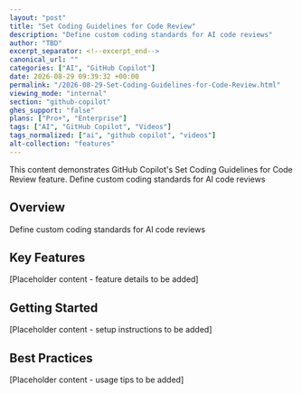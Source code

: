 ```yaml
---
layout: "post"
title: "Set Coding Guidelines for Code Review"
description: "Define custom coding standards for AI code reviews"
author: "TBD"
excerpt_separator: <!--excerpt_end-->
canonical_url: ""
categories: ["AI", "GitHub Copilot"]
date: 2026-08-29 09:39:32 +00:00
permalink: "/2026-08-29-Set-Coding-Guidelines-for-Code-Review.html"
viewing_mode: "internal"
section: "github-copilot"
ghes_support: "false"
plans: ["Pro+", "Enterprise"]
tags: ["AI", "GitHub Copilot", "Videos"]
tags_normalized: ["ai", "github copilot", "videos"]
alt-collection: "features"
---
```


This content demonstrates GitHub Copilot's Set Coding Guidelines for Code Review feature. Define custom coding standards for AI code reviews<!--excerpt_end-->

## Overview

Define custom coding standards for AI code reviews

## Key Features

[Placeholder content - feature details to be added]

## Getting Started

[Placeholder content - setup instructions to be added]

## Best Practices

[Placeholder content - usage tips to be added]
